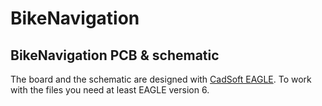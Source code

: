 # BikeNavigation

## BikeNavigation PCB & schematic

The board and the schematic are designed with [CadSoft EAGLE](http://www.cadsoftusa.com/eagle-pcb-design-software/about-eagle/). To work with the files you need at least EAGLE version 6.
